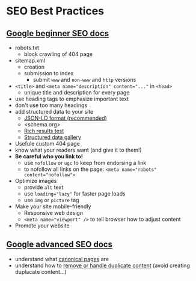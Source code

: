 # SEO Best Practices

## [Google beginner SEO docs][seo-beginner]

- robots.txt
  - block crawling of 404 page
- sitemap.xml
  - creation
  - submission to index
    - submit `www` and `non-www` and `http` versions
- `<title>` and `<meta name="description" content="..."` in `<head>`
  - unique title and description for every page
- use heading tags to emphasize important text
- don't use too many headings
- add structured data to your site
  - [JSON-LD format (recommended)](https://json-ld.org/)
  - <schema.org>
  - [Rich results test][rich-results-test]
  - [Structured data gallery][structured-data-gallery]
- Usefule custom 404 page
- know what your readers want (and give it to them!)
- **Be careful who you link to!**
  - use `nofollow` or `ugc` to keep from endorsing a link
  - to nofollow all links on the page: `<meta name="robots" content="nofollow">`
- Optimize images
  - provide `alt` text
  - use `loading="lazy"` for faster page loads
  - use `img` or `picture` tag
- Make your site mobile-friendly
  - Responsive web design
  - `<meta name="viewport" />` to tell browser how to adjust content
- Promote your website

## [Google advanced SEO docs][seo-advanced]

- understand what [canonical pages][canonical-pages] are
- understand how to [remove or handle duplicate content][duplicate-content] (avoid creating duplacate content...)

<!-- Links -->

[seo-beginner]: https://developers.google.com/search/docs/beginner/seo-starter-guide "SEO starter guide"
[seo-advanced]: https://developers.google.com/search/docs/advanced/guidelines/get-started "Advanced SEO"
[canonical-pages]: https://developers.google.com/search/docs/advanced/crawling/consolidate-duplicate-urls#definition "Canonocal pages"
[structured-data-gallery]: https://developers.google.com/search/docs/guides/search-gallery "Structured data gallery"
[rich-results-test]: https://search.google.com/test/rich-results "Test site for rich results"
[duplicate-content]: https://developers.google.com/search/docs/advanced/guidelines/duplicate-content "Handle duplicate content"
